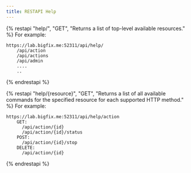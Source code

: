 ```yaml
---
title: RESTAPI Help
---
```


{% restapi "help/", "GET", "Returns a list of top-level available resources." %}
For example: 

```
https://lab.bigfix.me:52311/api/help/
    /api/action
    /api/actions
    /api/admin
	....
	..
```

{% endrestapi %}

{% restapi "help/{resource}", "GET", "Returns a list of all available commands for the specified resource for each supported HTTP method." %}
For example: 

```
https://lab.bigfix.me:52311/api/help/action
    GET:
      /api/action/{id}
      /api/action/{id}/status
    POST:
      /api/action/{id}/stop
    DELETE:
      /api/action/{id}
```
	  
{% endrestapi %}

